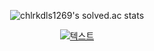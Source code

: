 <div align="center">

<!-- <img src="https://github.com/carrier1269/carrier1269/assets/58325946/aa1a446a-fd0b-408e-85e9-3e2c2a01b4f0" text-align="center"/> -->

   
![chlrkdls1269's solved.ac stats](https://github-readme-solvedac.hyp3rflow.vercel.app/api/?handle=chlrkdls1269)

<!-- [![Solved.ac 프로필](http://mazassumnida.wtf/api/v2/generate_badge?boj=chlrkdls1269)](https://solved.ac/chlrkdls1269) -->

<!-- ### <img src="https://user-images.githubusercontent.com/58325946/233847406-a90d1133-c8c0-441a-bb35-9bf408124af0.png" width="50" height="50">  -->

<!-- <img src="https://user-images.githubusercontent.com/58325946/233847292-34c0f213-c63f-48f6-b08d-ed15e6bfa6cf.png" width="200" height="200"><img src="" width="100" height="1">![Top Langs](https://github-readme-stats.vercel.app/api/top-langs/?username=carrier1269&layout=compact&langs_count=8) -->

[![텍스트](https://cdn.icon-icons.com/icons2/602/PNG/512/LinkedIn_icon-icons.com_55877.png)](https://www.linkedin.com/in/chlrkdls1269/)

<!-- ## :watch: My Computer Skills :watch:  -->

<!--
|Title|Skill|
|---|---|
|<img src="https://img.shields.io/badge/Language-9BF0E1?style=for-the-badge&logo=&logoColor=coral"/></a>|<img src="https://img.shields.io/badge/Python-000000?style=for-the-badge&logo=Python&logoColor=3776AB"/></a> <img src="https://img.shields.io/badge/Java-000000?style=for-the-badge&logo=Java&logoColor=3776AB"/></a> <img src="https://img.shields.io/badge/Javascript-000000?style=for-the-badge&logo=Javascript&logoColor=F7DF1E"/></a> <img src="https://img.shields.io/badge/Csharp-000000?style=for-the-badge&logo=csharp&logoColor=3CBDB1"/></a> <img src="https://img.shields.io/badge/Html-000000?style=for-the-badge&logo=HTML5&logoColor=E34F26"/></a> <img src="https://img.shields.io/badge/Css-000000?style=for-the-badge&logo=CSS3&logoColor=1572B6"/></a>|
|<img src="https://img.shields.io/badge/Frontend Framework-9BF0E1?style=for-the-badge&logo=&logoColor=coral"/></a>|<img src="https://img.shields.io/badge/Vue.js-000000?style=for-the-badge&logo=Vue.js&logoColor=4FC08D"/></a> <img src="https://img.shields.io/badge/Vuetify-000000?style=for-the-badge&logo=Vuetify&logoColor=1867C0"/></a> <img src="https://img.shields.io/badge/xaml-000000?style=for-the-badge&logo=xaml&logoColor=80F5D2"/></a> <img src="https://img.shields.io/badge/Thymeleaf-000000?style=for-the-badge&logo=Thymeleaf&logoColor=005F0F"/></a>|
|<img src="https://img.shields.io/badge/Backend Framework-9BF0E1?style=for-the-badge&logo=&logoColor=coral"/></a>|<img src="https://img.shields.io/badge/Spring Framework-000000?style=for-the-badge&logo=Spring&logoColor=6DB33F"/></a> <img src="https://img.shields.io/badge/Spring Boot-000000?style=for-the-badge&logo=Spring Boot&logoColor=6DB33F"/></a> <img src="https://img.shields.io/badge/Spring Security-000000?style=for-the-badge&logo=Spring Security&logoColor=6DB33F"/></a> <br> <img src="https://img.shields.io/badge/Node.js-000000?style=for-the-badge&logo=Node.js&logoColor=339933"/></a> <img src="https://img.shields.io/badge/FastAPI-000000?style=for-the-badge&logo=FastAPI&logoColor=009688"/></a> <img src="https://img.shields.io/badge/Flask-000000?style=for-the-badge&logo=Flask&logoColor=white"/></a> <img src="https://img.shields.io/badge/Postman-000000?style=for-the-badge&logo=Postman&logoColor=FF6C37"/></a> <img src="https://img.shields.io/badge/Swagger-000000?style=for-the-badge&logo=Swagger&logoColor=85EA2D"/></a> <img src="https://img.shields.io/badge/MyBatis-000000?style=for-the-badge&logo=MyBatis&logoColor=3776AB"/></a>|
|<img src="https://img.shields.io/badge/Database-9BF0E1?style=for-the-badge&logo=&logoColor=coral"/></a>|<img src="https://img.shields.io/badge/oracle enterprise 11-000000?style=for-the-badge&logo=oracle&logoColor=F80000"/></a> <img src="https://img.shields.io/badge/Maria DB-000000?style=for-the-badge&logo=MariaDB Foundation&logoColor=white"/></a>|
|<img src="https://img.shields.io/badge/DevOps-9BF0E1?style=for-the-badge&logo=&logoColor=coral"/></a>|<img src="https://img.shields.io/badge/Amazon AWS S3-000000?style=for-the-badge&logo=Amazon AWS&logoColor=white"/></a> <img src="https://img.shields.io/badge/Amazon AWS EC2-000000?style=for-the-badge&logo=Amazon EC2&logoColor=F46D01"/></a> <img src="https://img.shields.io/badge/Docker-000000?style=for-the-badge&logo=Docker&logoColor=2496ED"/></a>|
|<img src="https://img.shields.io/badge/Tool-9BF0E1?style=for-the-badge&logo=&logoColor=coral"/></a>|<img src="https://img.shields.io/badge/Intellij Ultimate-000000?style=for-the-badge&logo=intellijidea&logoColor=#000000"/></a> <img src="https://img.shields.io/badge/Visual Studio Code-000000?style=for-the-badge&logo=visualstudiocode&logoColor=007ACC"/></a> <img src="https://img.shields.io/badge/Git-000000?style=for-the-badge&logo=Git&logoColor=F05032"/></a> <br><img src="https://img.shields.io/badge/Eclipse IDE, Spring Eclipse IDE, Egov Eclipse IDE-000000?style=for-the-badge&logo=Eclipse IDE&logoColor=9999FF"/></a>|

-->

<!-- <img src="https://img.shields.io/badge/Lua Script-000000?style=for-the-badge&logo=Lua&logoColor=FFFFFF"/></a> <img src="https://img.shields.io/badge/C / C++-000000?style=for-the-badge&logo=cplusplus&logoColor=00599C"/></a> -->

<!-- |<img src="https://img.shields.io/badge/Communication-9BF0E1?style=for-the-badge&logo=&logoColor=coral"/></a>|<img src="https://img.shields.io/badge/Jira-000000?style=for-the-badge&logo=Jira Software&logoColor=0052CC"/></a> <img src="https://img.shields.io/badge/Slack-000000?style=for-the-badge&logo=Slack&logoColor=9BF0E1"/></a> <img src="https://img.shields.io/badge/Discord-000000?style=for-the-badge&logo=discord&logoColor=5865F2"/></a>| -->

<!-- <img src="https://img.shields.io/badge/Kakao Karlo-000000?style=for-the-badge&logo=Kakao&logoColor=FFCD00"/></a> -->
<!-- <img src="https://img.shields.io/badge/Bash Shell-000000?style=for-the-badge&logo=PowerShell&logoColor=5391FE"/></a> -->
<!-- <img src="https://img.shields.io/badge/Yolov5-000000?style=for-the-badge&logo=YOLO&logoColor=00FFFF"/></a> -->
<!-- <img src="https://img.shields.io/badge/Google STT-000000?style=for-the-badge&logo=Google Cloud&logoColor=4285F4"/></a> -->
<!-- <img src="https://img.shields.io/badge/PixHawk4 Hexa Drone-000000?style=for-the-badge&logo=Robot Framework&logoColor"/></a> -->

<!-- <img src="https://img.shields.io/badge/HTML5-000000?style=for-the-badge&logo=HTML5&logoColor=E34F26"/></a> <img src="https://img.shields.io/badge/CSS3-000000?style=for-the-badge&logo=CSS3&logoColor=1572B6"/></a> -->

<!-- <img src="https://img.shields.io/badge/Docker-000000?style=for-the-badge&logo=Docker&logoColor=2496ED"/></a> -->
<!-- |<img src="https://img.shields.io/badge/Database-9BF0E1?style=for-the-badge&logo=&logoColor=coral"/></a>|<img src="https://img.shields.io/badge/MySQL-000000?style=for-the-badge&logo=MySQL&logoColor=white"/></a>| -->




<!--
**carrier1269/carrier1269** is a ✨ _special_ ✨ repository because its `README.md` (this file) appears on your GitHub profile.

Here are some ideas to get you started:

- 🔭 I’m currently working on ...
- 🌱 I’m currently learning ...
- 👯 I’m looking to collaborate on ...
- 🤔 I’m looking for help with ...
- 💬 Ask me about ...
- 📫 How to reach me: ...
- 😄😄 Pronouns: ...
- ⚡ Fun fact: ... 
-->

